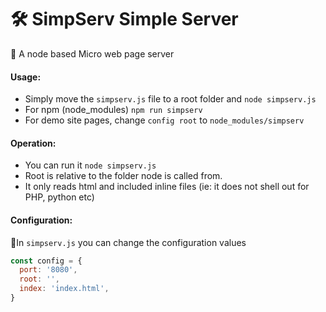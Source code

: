 # 🛠 SimpServ Simple Server

💼 A node based Micro web page server

#### Usage:

- Simply move the `simpserv.js` file to a root folder and `node simpserv.js`
- For npm (node_modules) `npm run simpserv`
- For demo site pages, change `config root` to `node_modules/simpserv`

#### Operation:
- You can run it `node simpserv.js`
- Root is relative to the folder node is called from.
- It only reads html and included inline files (ie: it does not shell out for PHP, python etc)

#### Configuration:
🔖In `simpserv.js` you can change the configuration values
```javascript
const config = {
  port: '8080',
  root: '',
  index: 'index.html',
}
```
